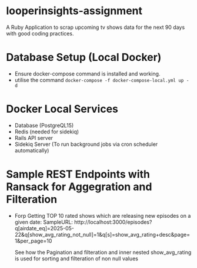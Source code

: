 # looperinsights-assignment
A Ruby Application to scrap upcoming tv shows data for the next 90 days with good coding practices.


# Database Setup (Local Docker)
- Ensure docker-compose command is installed and working.
- utilise the command ``` docker-compose -f docker-compose-local.yml up -d ```

# Docker Local Services
- Database (PostgreQL15)
- Redis (needed for sidekiq)
- Rails API server 
- Sidekiq Server (To run background jobs via cron scheduler automatically)

# Sample REST Endpoints with Ransack for Aggegration and Filteration

- Forp Getting TOP 10 rated shows which are releasing new episodes on a given date:
    SampleURL: http://localhost:3000/episodes?q[airdate_eq]=2025-05-22&q[show_avg_rating_not_null]=1&q[s]=show_avg_rating+desc&page=1&per_page=10
    
    See how the Pagination and filteration and inner nested show_avg_rating is used for sorting and filteration of non null values
